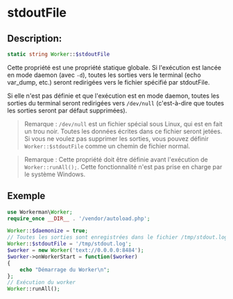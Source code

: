 # stdoutFile
## Description:
```php
static string Worker::$stdoutFile
```

Cette propriété est une propriété statique globale. Si l'exécution est lancée en mode daemon (avec ```-d```), toutes les sorties vers le terminal (echo var_dump, etc.) seront redirigées vers le fichier spécifié par stdoutFile.

Si elle n'est pas définie et que l'exécution est en mode daemon, toutes les sorties du terminal seront redirigées vers ```/dev/null``` (c'est-à-dire que toutes les sorties seront par défaut supprimées).

> Remarque : ```/dev/null``` est un fichier spécial sous Linux, qui est en fait un trou noir. Toutes les données écrites dans ce fichier seront jetées. Si vous ne voulez pas supprimer les sorties, vous pouvez définir ```Worker::$stdoutFile``` comme un chemin de fichier normal.

> Remarque : Cette propriété doit être définie avant l'exécution de ```Worker::runAll();```. Cette fonctionnalité n'est pas prise en charge par le système Windows.

## Exemple

```php
use Workerman\Worker;
require_once __DIR__ . '/vendor/autoload.php';

Worker::$daemonize = true;
// Toutes les sorties sont enregistrées dans le fichier /tmp/stdout.log
Worker::$stdoutFile = '/tmp/stdout.log';
$worker = new Worker('text://0.0.0.0:8484');
$worker->onWorkerStart = function($worker)
{
    echo "Démarrage du Worker\n";
};
// Exécution du worker
Worker::runAll();
```
